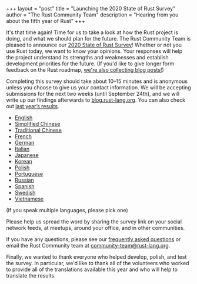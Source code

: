 +++
layout = "post"
title = "Launching the 2020 State of Rust Survey"
author = "The Rust Community Team"
description = "Hearing from you about the fifth year of Rust"
+++

It's that time again! Time for us to take a look at how the Rust project is doing, and what we should plan for the future. The Rust Community Team is pleased to announce our [2020 State of Rust Survey][survey]! Whether or not you use Rust today, we want to know your opinions. Your responses will help the project understand its strengths and weaknesses and establish development priorities for the future. (If you'd like to give longer form feedback on the Rust roadmap, [we're also collecting blog posts!](https://blog.rust-lang.org/2020/09/03/Planning-2021-Roadmap.html))

Completing this survey should take about 10–15 minutes and is anonymous unless you choose to give us your contact information. We will be accepting submissions for the next two weeks (until September 24th), and we will write up our findings afterwards to [blog.rust-lang.org]. You can also check out [last year’s results][2019 survey].

- [English][survey]
- [Simplified Chinese]
- [Traditional Chinese]
- [French]
- [German]
- [Italian]
- [Japanese]
- [Korean]
- [Polish]
- [Portuguese]
- [Russian]
- [Spanish]
- [Swedish]
- [Vietnamese]

(If you speak multiple languages, please pick one)

Please help us spread the word by sharing the survey link on your social network feeds, at meetups, around your office, and in other communities.

If you have any questions, please see our [frequently asked questions] or email the Rust Community team at [community-team@rust-lang.org].

Finally, we wanted to thank everyone who helped develop, polish, and test the survey. In particular, we'd like to thank all of the volunteers who worked to provide all of the translations available this year and who will help to translate the results.

[blog.rust-lang.org]: https://blog.rust-lang.org
[frequently asked questions]: https://forge.rust-lang.org/community/survey-faq.html
[community-team@rust-lang.org]: mailto:community-team@rust-lang.org
[2019 survey]: https://blog.rust-lang.org/2020/04/17/Rust-survey-2019.html

[survey]: https://docs.google.com/forms/d/e/1FAIpQLSf__XKjS2xa55jUOi78ONvjG0elG5ZWqOz0MYdX6sgmcjb5pw/viewform?usp=sf_link
[Portuguese]: https://docs.google.com/forms/d/e/1FAIpQLSeMTgzEh1MIvOnH0RPcyZVcg1OOcjsjp1eR55KrTQsP6jvOvQ/viewform?usp=sf_link
[Simplified Chinese]: https://wj.qq.com/s2/7111747/269f
[Polish]: https://docs.google.com/forms/d/e/1FAIpQLScBvNYpnh4fUyCUaUt6Er7jA96HONN7aoQFSloGGPnZPq8z4w/viewform?usp=sf_link
[Vietnamese]: https://docs.google.com/forms/d/e/1FAIpQLSc_EKfKS8ZMxGyqGMLZvPL7cBbYT-CN33i13rxkIXq_CDxXHw/viewform?usp=sf_link
[French]: https://docs.google.com/forms/d/e/1FAIpQLSf4nsxMALOgsibbOuOCyqtw_kRXw5S3GXT-zD91vCokP9T1QA/viewform?usp=sf_link
[Italian]: https://docs.google.com/forms/d/e/1FAIpQLSc_QaYM_YNgqXuykSPpTHsK9A-kPmpXhrDJGwbMMKnkYbDcug/viewform?usp=sf_link
[Korean]: https://docs.google.com/forms/d/1vPoB5oz50dbJFyO98N2qeDUK1QAnwd5OQA4GRcEIrr8/viewform?edit_requested=true
[Spanish]: https://docs.google.com/forms/d/e/1FAIpQLScn-49B-k7ZD6PUb6PqzE_X105X4KHJ9BJrYEZ0PIN8v6H6IA/viewform?usp=sf_link
[Russian]: https://docs.google.com/forms/d/e/1FAIpQLSccIcuXtEj-XmzGRDr_JJeW9gf1xN-PC31L3oSbGPhqedQV6g/viewform?usp=sf_link
[Traditional Chinese]: https://docs.google.com/forms/d/e/1FAIpQLSdExtEatN0UOsjmadXcGcHyQpwuhsgkLCQb-VLoRzL9P1K5iw/viewform?usp=sf_link
[Swedish]: https://docs.google.com/forms/d/e/1FAIpQLSdt0KZFqf9tR-xb7JV3uiAWTuLlotN8LbTgGBr2H2rpsQDIJQ/viewform?usp=sf_link
[German]: https://docs.google.com/forms/d/e/1FAIpQLSeNx7KKNM48dWycfwGzcJV3z87cwG941n4rke_-HQeblRUHDw/viewform?usp=sf_link
[Japanese]: https://docs.google.com/forms/d/e/1FAIpQLSe68ThS0F1rmCDJJy4v7GfLVKQiUi8KGvJcr2OLyr8brvWM_Q/viewform?usp=sf_link
